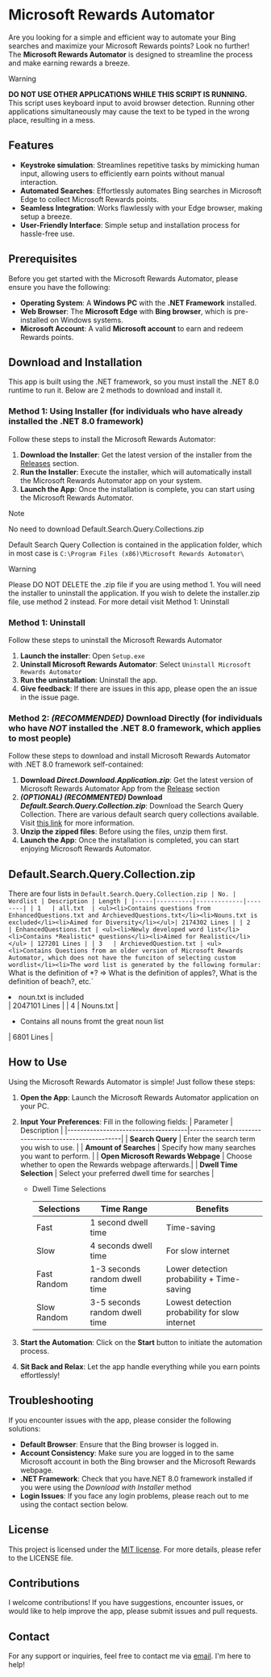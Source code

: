 # Microsoft Rewards Automator

Are you looking for a simple and efficient way to automate your Bing searches and maximize your Microsoft Rewards points? Look no further! The **Microsoft Rewards Automator** is designed to streamline the process and make earning rewards a breeze.

> [!WARNING]
> **DO NOT USE OTHER APPLICATIONS WHILE THIS SCRIPT IS RUNNING.**  
> This script uses keyboard input to avoid browser detection. Running other applications simultaneously may cause the text to be typed in the wrong place, resulting in a mess.

## Features

- **Keystroke simulation**: Streamlines repetitive tasks by mimicking human input, allowing users to efficiently earn points without manual interaction.
- **Automated Searches**: Effortlessly automates Bing searches in Microsoft Edge to collect Microsoft Rewards points.
- **Seamless Integration**: Works flawlessly with your Edge browser, making setup a breeze.
- **User-Friendly Interface**: Simple setup and installation process for hassle-free use.

## Prerequisites

Before you get started with the Microsoft Rewards Automator, please ensure you have the following:

- **Operating System**: A **Windows PC** with the **.NET Framework** installed.
- **Web Browser**: The **Microsoft Edge** with **Bing browser**, which is pre-installed on Windows systems.
- **Microsoft Account**: A valid **Microsoft account** to earn and redeem Rewards points.

## Download and Installation
This app is built using the .NET framework, so you must install the .NET 8.0 runtime to run it. Below are 2 methods to download and install it.
### Method 1: Using Installer (for individuals who have already installed the .NET 8.0 framework)
Follow these steps to install the Microsoft Rewards Automator:

1. **Download the Installer**: Get the latest version of the installer from the [Releases](https://github.com/max9836/microsoft-rewards-automator/releases/latest) section.
2. **Run the Installer**: Execute the installer, which will automatically install the Microsoft Rewards Automator app on your system.
3. **Launch the App**: Once the installation is complete, you can start using the Microsoft Rewards Automator.
> [!NOTE]
> No need to download Default.Search.Query.Collections.zip
> 
> Default Search Query Collection is contained in the application folder, which in most case is `C:\Program Files (x86)\Microsoft Rewards Automator\`

> [!WARNING]
> Please DO NOT DELETE the .zip file if you are using method 1. You will need the installer to uninstall the application. If you wish to delete the installer.zip file, use method 2 instead. For more detail visit Method 1: Uninstall
### Method 1: Uninstall
Follow these steps to uninstall the Microsoft Rewards Automator
1. **Launch the installer**: Open `Setup.exe`
2. **Uninstall Microsoft Rewards Automator**: Select `Uninstall Microsoft Rewards Automator`
3. **Run the uninstallation**: Uninstall the app.
4. **Give feedback**: If there are issues in this app, please open the an issue in the issue page.

### Method 2: *(RECOMMENDED)* Download Directly (for individuals who have *NOT* installed the .NET 8.0 framework, which applies to most people)
Follow these steps to download and install Microsoft Rewards Automator with .NET 8.0 framework self-contained:

1. **Download *Direct.Download.Application.zip***: Get the latest version of Microsoft Rewards Automator App from the [Release](https://github.com/max9836/microsoft-rewards-automator/releases/latest) section
2. ***(OPTIONAL) (RECOMMENTED)* Download *Default.Search.Query.Collection.zip***: Download the Search Query Collection. There are various default search query collections available. Visit [this link](https://github.com/max9836/microsoft-rewards-automator?tab=readme-ov-file#defaultsearchquerycollectionzip) for more information.
3. **Unzip the zipped files**: Before using the files, unzip them first.
4. **Launch the App**: Once the installation is completed, you can start enjoying Microsoft Rewards Automator.

## Default.Search.Query.Collection.zip
There are four lists in `Default.Search.Query.Collection.zip
| No. | Wordlist | Description | Length |
|-----|----------|-------------|--------|
| 1   | all.txt  | <ul><li>Contains questions from EnhancedQuestions.txt and ArchievedQuestions.txt</li><li>Nouns.txt is excluded</li><li>Aimed for Diversity</li></ul>| 2174302 Lines |
| 2   | EnhancedQuestions.txt | <ul><li>Newly developed word list</li><li>Contains *Realistic* questions</li><li>Aimed for Realistic</li></ul> | 127201 Lines |
| 3   | ArchievedQuestion.txt | <ul><li>Contains Questions from an older version of Microsoft Rewards Automator, which does not have the funciton of selecting custom wordlist</li><li>The word list is generated by the following formular: `What is the definition of *? => What is the definition of apples?, What is the definition of beach?, etc.`</li><li>noun.txt is included</li></ul> | 2047101 Lines |
| 4   | Nouns.txt |<ul><li>Contains all nouns fromt the great noun list</li></ul> | 6801 Lines | 

## How to Use

Using the Microsoft Rewards Automator is simple! Just follow these steps:

1. **Open the App**: Launch the Microsoft Rewards Automator application on your PC.
2. **Input Your Preferences**: Fill in the following fields:
   | Parameter                           | Description                                         |
   |-------------------------------------|-----------------------------------------------------|
   | **Search Query**                   | Enter the search term you wish to use.              |
   | **Amount of Searches**             | Specify how many searches you want to perform.      |
   | **Open Microsoft Rewards Webpage** | Choose whether to open the Rewards webpage afterwards.|
   | **Dwell Time Selection**           | Select your preferred dwell time for searches      |

    - Dwell Time Selections
      
       | Selections        | Time Range                  |  Benefits                                       |
       |-------------------|-----------------------------|-------------------------------------------------|
       | Fast              | 1 second dwell time         | Time-saving                                     |
       | Slow              | 4 seconds dwell time        | For slow internet                               |
       | Fast Random       | 1-3 seconds random dwell time| Lower detection probability + Time-saving      |
       | Slow Random       | 3-5 seconds random dwell time| Lowest detection probability for slow internet |

   
3. **Start the Automation**: Click on the **Start** button to initiate the automation process.
4. **Sit Back and Relax**: Let the app handle everything while you earn points effortlessly!

## Troubleshooting

If you encounter issues with the app, please consider the following solutions:

- **Default Browser**: Ensure that the Bing browser is logged in.
- **Account Consistency**: Make sure you are logged in to the same Microsoft account in both the Bing browser and the Microsoft Rewards webpage.
- **.NET Framework**: Check that you have.NET 8.0 framework installed if you were using the *Download with Installer* method
- **Login Issues**: If you face any login problems, please reach out to me using the contact section below.

## License

This project is licensed under the [MIT license](https://github.com/max9836/microsoft-rewards-automator?tab=MIT-1-ov-file). For more details, please refer to the LICENSE file.

## Contributions

I welcome contributions! If you have suggestions, encounter issues, or would like to help improve the app, please submit issues and pull requests.

## Contact

For any support or inquiries, feel free to contact me via [email](mailto:max9836github@gmail.com). I'm here to help!
